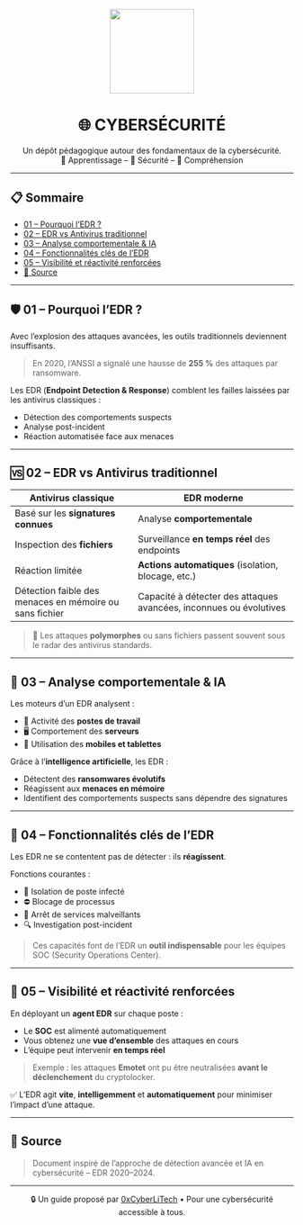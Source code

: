 <p align="center">
  <img src="https://avatars.githubusercontent.com/u/167217017?s=400&u=d983b9423c4eb8cdb9bfe8b14f505be5c894d6bc&v=4" width="150" />
</p>

<h1 align="center">🌐 CYBERSÉCURITÉ</h1>

<p align="center">
  Un dépôt pédagogique autour des fondamentaux de la cybersécurité.<br>
  📘 Apprentissage – 🔐 Sécurité – 🧠 Compréhension
</p>

---

## 📋 Sommaire

- [01 – Pourquoi l’EDR ?](#01--pourquoi-ledr-)
- [02 – EDR vs Antivirus traditionnel](#02--edr-vs-antivirus-traditionnel)
- [03 – Analyse comportementale & IA](#03--analyse-comportementale--ia)
- [04 – Fonctionnalités clés de l’EDR](#04--fonctionnalités-clés-de-ledr)
- [05 – Visibilité et réactivité renforcées](#05--visibilité-et-réactivité-renforcées)
- [🔗 Source](#-source)

---

## 🛡️ 01 – Pourquoi l’EDR ?

Avec l’explosion des attaques avancées, les outils traditionnels deviennent insuffisants.

> En 2020, l’ANSSI a signalé une hausse de **255 %** des attaques par ransomware.

Les EDR (**Endpoint Detection & Response**) comblent les failles laissées par les antivirus classiques :

- Détection des comportements suspects
- Analyse post-incident
- Réaction automatisée face aux menaces

---

## 🆚 02 – EDR vs Antivirus traditionnel

| Antivirus classique | EDR moderne |
|---------------------|-------------|
| Basé sur les **signatures connues** | Analyse **comportementale** |
| Inspection des **fichiers** | Surveillance **en temps réel** des endpoints |
| Réaction limitée | **Actions automatiques** (isolation, blocage, etc.) |
| Détection faible des menaces en mémoire ou sans fichier | Capacité à détecter des attaques avancées, inconnues ou évolutives |

> 🧬 Les attaques **polymorphes** ou sans fichiers passent souvent sous le radar des antivirus standards.

---

## 🧠 03 – Analyse comportementale & IA

Les moteurs d’un EDR analysent :

- 📱 Activité des **postes de travail**
- 🖥️ Comportement des **serveurs**
- 📲 Utilisation des **mobiles et tablettes**

Grâce à l’**intelligence artificielle**, les EDR :

- Détectent des **ransomwares évolutifs**
- Réagissent aux **menaces en mémoire**
- Identifient des comportements suspects sans dépendre des signatures

---

## 🔧 04 – Fonctionnalités clés de l’EDR

Les EDR ne se contentent pas de détecter : ils **réagissent**.

Fonctions courantes :

- 🚫 Isolation de poste infecté
- ⛔ Blocage de processus
- 🛑 Arrêt de services malveillants
- 🔍 Investigation post-incident

> Ces capacités font de l’EDR un **outil indispensable** pour les équipes SOC (Security Operations Center).

---

## 🚀 05 – Visibilité et réactivité renforcées

En déployant un **agent EDR** sur chaque poste :

- Le **SOC** est alimenté automatiquement
- Vous obtenez une **vue d’ensemble** des attaques en cours
- L’équipe peut intervenir **en temps réel**

> Exemple : les attaques **Emotet** ont pu être neutralisées **avant le déclenchement** du cryptolocker.

✅ L’EDR agit **vite**, **intelligemment** et **automatiquement** pour minimiser l’impact d’une attaque.

---

## 🔗 Source

> Document inspiré de l’approche de détection avancée et IA en cybersécurité – EDR 2020–2024.

---

<p align="center">
  🔒 Un guide proposé par <a href="https://github.com/0xCyberLiTech">0xCyberLiTech</a> • Pour une cybersécurité accessible à tous.
</p>
